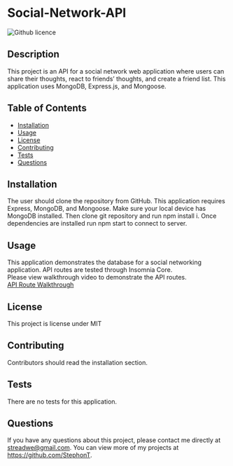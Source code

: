 # Social-Network-API
  ![Github licence](http://img.shields.io/badge/license-MIT-blue.svg)

  ## Description
  This project is an API for a social network web application where users can share their thoughts, react to friends’ thoughts, and create a friend list. This application uses MongoDB, Express.js, and Mongoose.

  ## Table of Contents
  * [Installation](#installation)
  * [Usage](#usage)
  * [License](#license)
  * [Contributing](#contributing)
  * [Tests](#tests)
  * [Questions](#questions)

  ## Installation
  The user should clone the repository from GitHub. This application requires Express, MongoDB, and Mongoose. Make sure your local device has MongoDB installed. Then clone git repository and run npm install i. Once dependencies are installed run npm start to connect to server.

  ## Usage
  This application demonstrates the database for a social networking application. API routes are tested through Insomnia Core.
  <br>
  Please view walkthrough video to demonstrate the API routes.
  <br>
  <a href="https://drive.google.com/file/d/1SEz1sQOgbEydKq9lwQIuMHqWwPD9cCzS/view" target="_blank">API Route Walkthrough</a>

  ## License
  This project is license under MIT

  ## Contributing
  Contributors should read the installation section.
  
  ## Tests
  There are no tests for this application.

  ## Questions
  If you have any questions about this project, please contact me directly at streadwe@gmail.com. You can view more of my projects at https://github.com/StephonT.